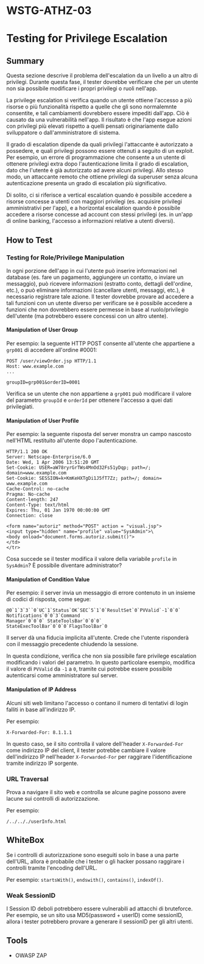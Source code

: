 # WSTG-ATHZ-03

# Testing for Privilege Escalation

## Summary

Questa sezione descrive il problema dell'escalation da un livello a un altro di privilegi.
Durante questa fase, il tester dovrebbe verificare che per un utente non sia possibile modificare i propri privilegi o ruoli nell'app.

La privilege escalation si verifica quando un utente ottiene l'accesso a più risorse o più funzionalità rispetto a quelle che gli sono normalemnte consentite, 
e tali cambiamenti dovrebbero essere impediti dall'app.
Ciò è causato da una vulnerabilità nell'app.
Il risultato è che l'app esegue azioni con privilegi più elevati rispetto a quelli pensati originariamente dallo sviluppatore o dall'amministratore di sistema.

Il grado di escalation dipende da quali privilegi l'attaccante è autorizzato a possedere, e quali privilegi possono essere ottenuti a seguito di un exploit.
Per esempio, un errore di programmazione che consente a un utente di ottenere privilegi extra dopo l'autenticazione limita il grado di escalation, dato che l'utente è già autorizzato ad avere alcuni privilegi.
Allo stesso modo, un attaccante remoto che ottiene privilegi da superuser senza alcuna autenticazione presenta un grado di escalation più significativo.

Di solito, ci si riferisce 
a vertical escalation quando è possibile accedere a risorse concesse a utenti con maggiori privilegi (es. acquisire privilegi amministrativi per l'app), e 
a horizontal escalation quando è possibile accedere a risorse concesse ad account con stessi privilegi (es. in un'app di online banking, l'accesso a informazioni relative a utenti diversi).

## How to Test

### Testing for Role/Privilege Manipulation

In ogni porzione dell'app in cui l'utente può inserire informazioni nel database (es. fare un pagamento, aggiungere un contatto, o inviare un messaggio), può ricevere informazioni (estratto conto, dettagli dell'ordine, etc.), o può eliminare informazioni (cancellare utenti, messaggi, etc.), è necessario registrare tale azione.
Il tester dovrebbe provare ad accedere a tali funzioni con un utente diverso per verificare se è possibile accedere a funzioni che non dovrebbero essere permesse in base al ruolo/privilegio dell'utente (ma potrebbero essere concessi con un altro utente).

#### Manipulation of User Group

Per esempio: la seguente HTTP POST consente all'utente che appartiene a `grp001` di accedere all'ordine #0001:

```
POST /user/viewOrder.jsp HTTP/1.1
Host: www.example.com
...

groupID=grp001&orderID=0001
```

Verifica se un utente che non appartiene a `grp001` può modificare il valore del parametro `groupId` e `orderId` per ottenere l'accesso a quei dati privilegiati.

#### Manipulation of User Profile

Per esempio: la seguente risposta del server monstra un campo nascosto nell'HTML restituito all'utente dopo l'autenticazione.

```
HTTP/1.1 200 OK
Server: Netscape-Enterprise/6.0
Date: Wed, 1 Apr 2006 13:51:20 GMT
Set-Cookie: USER=aW78ryrGrTWs4MnOd32Fs51yDqp; path=/; domain=www.example.com
Set-Cookie: SESSION=k+KmKeHXTgDi1J5fT7Zz; path=/; domain= www.example.com
Cache-Control: no-cache
Pragma: No-cache
Content-length: 247
Content-Type: text/html
Expires: Thu, 01 Jan 1970 00:00:00 GMT
Connection: close

<form name="autoriz" method="POST" action = "visual.jsp">
<input type="hidden" name="profile" value="SysAdmin">\
<body onload="document.forms.autoriz.submit()">
</td>
</tr>
```

Cosa succede se il tester modifica il valore della variabile `profile` in `SysAdmin`?
È possibile diventare administrator?

#### Manipulation of Condition Value

Per esempio: il server invia un messaggio di errore contenuto in un insieme di codici di risposta, come segue:

```
@0`1`3`3``0`UC`1`Status`OK`SEC`5`1`0`ResultSet`0`PVValid`-1`0`0` Notifications`0`0`3`Command
Manager`0`0`0` StateToolsBar`0`0`0`
StateExecToolBar`0`0`0`FlagsToolBar`0
```

Il server dà una fiducia implicita all'utente.
Crede che l'utente risponderà con il messaggio precedente chiudendo la sessione.

In questa condizione, verifica che non sia possibile fare privilege escalation modificando i valori del parametro.
In questo particolare esempio, modifica il valore di `PVValid` da `-1` a `0`, 
tramite cui potrebbe essere possibile autenticarsi come amministratore sul server.

#### Manipulation of IP Address

Alcuni siti web limitano l'accesso o contano il numero di tentativi di login falliti in base all'indirizzo IP.

Per esempio:

`X-Forwarded-For: 8.1.1.1`

In questo caso, se il sito controlla il valore dell'header `X-Forwarded-For` come indirizzo IP del client, 
il tester potrebbe cambiare il valore dell'indirizzo IP nell'header `X-Forwarded-For` per raggirare l'identificazione tramite indirizzo IP sorgente.

### URL Traversal

Prova a navigare il sito web e controlla se alcune pagine possono avere lacune sui controlli di autorizzazione.

Per esempio:

`/../.././userInfo.html`

## WhiteBox

Se i controlli di autorizzazione sono eseguiti solo in base a una parte dell'URL, allora è probabile che i tester o gli hacker possano raggirare i controlli tramite l'encoding dell'URL.

Per esempio: `startsWith()`, `endswith()`, `contains()`, `indexOf()`.

### Weak SessionID

I Session ID deboli potrebbero essere vulnerabili ad attacchi di bruteforce.
Per esempio, se un sito usa MD5(password + userID) come sessionID, allora i tester potrebbero provare a generare il sessionID per gli altri utenti.

## Tools

- OWASP ZAP
